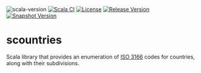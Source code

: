 ![scala-version][scala-version-badge]
[![Scala CI][ci-badge]][ci-link]
[![License][license-badge]](LICENSE)
[![Release Version][sonatype-releases-badge]][sonatype-releases-link]
[![Snapshot Version][sonatype-snapshots-badge]][sonatype-snapshots-link]

# scountries

Scala library that provides an enumeration of [ISO 3166](https://en.wikipedia.org/wiki/ISO_3166) codes for countries, along with their subdivisions.

[scala-version-badge]: https://img.shields.io/badge/scala-2.13.8-blue?logo=scala&color=red
[ci-badge]: https://github.com/lambdaworks/scountries/actions/workflows/ci.yml/badge.svg
[ci-link]: https://github.com/lambdaworks/scountriesr/actions/workflows/ci.yml
[license-badge]: https://img.shields.io/badge/License-Apache%202.0-blue.svg
[sonatype-releases-badge]: https://img.shields.io/nexus/r/https/s01.oss.sonatype.org/io.lambdaworks/scountries_2.13.svg "Sonatype Releases"
[sonatype-releases-link]: https://s01.oss.sonatype.org/content/repositories/releases/io/lambdaworks/scountries_2.13/ "Sonatype Releases"
[sonatype-snapshots-badge]: https://img.shields.io/nexus/s/https/s01.oss.sonatype.org/io.lambdaworks/scountries_2.13.svg "Sonatype Snapshots"
[sonatype-snapshots-link]: https://s01.oss.sonatype.org/content/repositories/snapshots/io/lambdaworks/scountries_2.13/ "Sonatype Snapshots"
